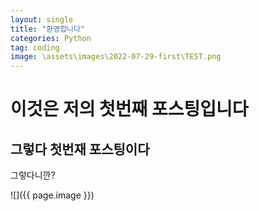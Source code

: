 ```yaml
---
layout: single
title: "환영합니다"
categories: Python
tag: coding
image: \assets\images\2022-07-29-first\TEST.png
---
```


# 이것은 저의 첫번째 포스팅입니다
## 그렇다 첫번재 포스팅이다
그렇다니깐?


![]({{ page.image }})


<!-- ![My Image]( -->

<!-- <img src="C:\Users\Jae-Ho Bahng\Desktop\Github\jaehobahng.github.blog\jaehobahng.github.io\_images\2022-07-29-first\TEST.png" alt="Alt text" title="Optional title"> -->



